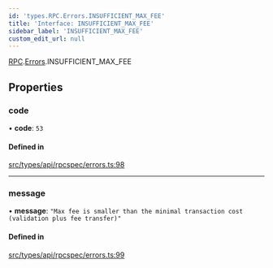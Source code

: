 ```yaml
---
id: 'types.RPC.Errors.INSUFFICIENT_MAX_FEE'
title: 'Interface: INSUFFICIENT_MAX_FEE'
sidebar_label: 'INSUFFICIENT_MAX_FEE'
custom_edit_url: null
---
```


[RPC](../namespaces/types.RPC.md).[Errors](../namespaces/types.RPC.Errors.md).INSUFFICIENT_MAX_FEE

## Properties

### code

• **code**: `53`

#### Defined in

[src/types/api/rpcspec/errors.ts:98](https://github.com/starknet-io/starknet.js/blob/v5.24.2/src/types/api/rpcspec/errors.ts#L98)

---

### message

• **message**: `"Max fee is smaller than the minimal transaction cost (validation plus fee transfer)"`

#### Defined in

[src/types/api/rpcspec/errors.ts:99](https://github.com/starknet-io/starknet.js/blob/v5.24.2/src/types/api/rpcspec/errors.ts#L99)
